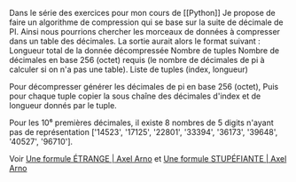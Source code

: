 Dans le série des exercices pour mon cours de [[Python]] 
Je propose de faire un algorithme de compression qui se base sur la suite de décimale de PI.
Ainsi nous pourrions chercher les morceaux de données à compresser dans un table des décimales.
La sortie aurait alors le format suivant :
Longueur total de la donnée décompressée
Nombre de tuples
Nombre de décimales en base 256 (octet) requis (le nombre de décimales de pi à calculer si on n'a pas une table).
Liste de tuples (index, longueur)

Pour décompresser générer les décimales de pi en base 256 (octet),
Puis pour chaque tuple copier la sous chaîne des décimales d'index et de longueur donnés par le tuple.

Pour les 10⁶ premières décimales, il existe 8 nombres de 5 digits n'ayant pas de représentation ['14523', '17125', '22801', '33394', '36173', '39648', '40527', '96710'].

Voir [Une formule ÉTRANGE | Axel Arno](https://youtu.be/MxcRztpXKFQ?si=rSVm8nF9l8mhjVQI) et [Une formule STUPÉFIANTE | Axel Arno](https://youtu.be/nZRKNth6OSA?si=Wo_n8xfmoHB0c3XL)
